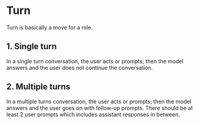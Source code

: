 # Turn

Turn is basically a move for a role.

## 1. Single turn

In a single turn conversation, the user acts or prompts; then the model answers and the user does not continue the conversation.

## 2. Multiple turns

In a multiple turns conversation, the user acts or prompts; then the model answers and the user goes on with follow-up prompts. There should be at least 2 user prompts which includes assistant responses in between.
